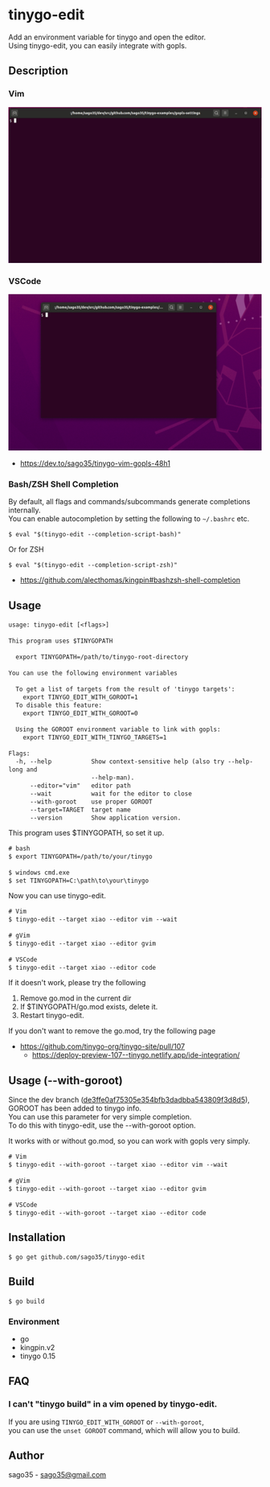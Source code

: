 # tinygo-edit

Add an environment variable for tinygo and open the editor.  
Using tinygo-edit, you can easily integrate with gopls.  

## Description

### Vim

![tinygo-edit-with-vim](tinygo-edit-with-vim.gif)

### VSCode

![tinygo-edit-with-code](tinygo-edit-with-code.gif)

* https://dev.to/sago35/tinygo-vim-gopls-48h1

### Bash/ZSH Shell Completion

By default, all flags and commands/subcommands generate completions internally.  
You can enable autocompletion by setting the following to `~/.bashrc` etc.  

```
$ eval "$(tinygo-edit --completion-script-bash)"
```

Or for ZSH

```
$ eval "$(tinygo-edit --completion-script-zsh)"
```

* https://github.com/alecthomas/kingpin#bashzsh-shell-completion

## Usage

```
usage: tinygo-edit [<flags>]

This program uses $TINYGOPATH

  export TINYGOPATH=/path/to/tinygo-root-directory

You can use the following environment variables

  To get a list of targets from the result of 'tinygo targets':
    export TINYGO_EDIT_WITH_GOROOT=1
  To disable this feature:
    export TINYGO_EDIT_WITH_GOROOT=0

  Using the GOROOT environment variable to link with gopls:
    export TINYGO_EDIT_WITH_TINYGO_TARGETS=1

Flags:
  -h, --help           Show context-sensitive help (also try --help-long and
                       --help-man).
      --editor="vim"   editor path
      --wait           wait for the editor to close
      --with-goroot    use proper GOROOT
      --target=TARGET  target name
      --version        Show application version.
```

This program uses $TINYGOPATH, so set it up.  

```
# bash
$ export TINYGOPATH=/path/to/your/tinygo

$ windows cmd.exe
$ set TINYGOPATH=C:\path\to\your\tinygo
```

Now you can use tinygo-edit.

```
# Vim
$ tinygo-edit --target xiao --editor vim --wait

# gVim
$ tinygo-edit --target xiao --editor gvim

# VSCode
$ tinygo-edit --target xiao --editor code
```

If it doesn't work, please try the following  

1. Remove go.mod in the current dir
2. If $TINYGOPATH/go.mod exists, delete it.
3. Restart tinygo-edit.

If you don't want to remove the go.mod, try the following page  

* https://github.com/tinygo-org/tinygo-site/pull/107
  * https://deploy-preview-107--tinygo.netlify.app/ide-integration/

## Usage (--with-goroot)

Since the dev branch ([de3ffe0af75305e354bfb3dadbba543809f3d8d5](https://github.com/tinygo-org/tinygo/tree/de3ffe0af75305e354bfb3dadbba543809f3d8d5)), GOROOT has been added to tinygo info.  
You can use this parameter for very simple completion.  
To do this with tinygo-edit, use the --with-goroot option.  

It works with or without go.mod, so you can work with gopls very simply.  

```
# Vim
$ tinygo-edit --with-goroot --target xiao --editor vim --wait

# gVim
$ tinygo-edit --with-goroot --target xiao --editor gvim

# VSCode
$ tinygo-edit --with-goroot --target xiao --editor code
```


## Installation

```
$ go get github.com/sago35/tinygo-edit
```

## Build

```
$ go build
```

### Environment

* go
* kingpin.v2
* tinygo 0.15

## FAQ

### I can't "tinygo build" in a vim opened by tinygo-edit.

If you are using `TINYGO_EDIT_WITH_GOROOT` or `--with-goroot`,  
you can use the `unset GOROOT` command, which will allow you to build.

## Author

sago35 - <sago35@gmail.com>
